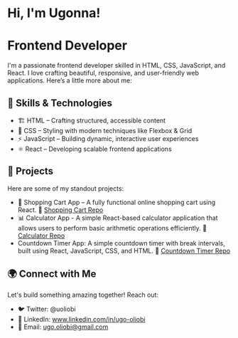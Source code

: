 # Hi, I'm Ugonna!
# Frontend Developer
 I'm a passionate frontend developer skilled in HTML, CSS, JavaScript, and React. I love crafting beautiful, responsive, and user-friendly web applications. Here’s a little more about me:
 
## 🚀 Skills & Technologies
- 🏗 HTML – Crafting structured, accessible content
- 🎨 CSS – Styling with modern techniques like Flexbox & Grid
- ⚡ JavaScript – Building dynamic, interactive user experiences
- ⚛ React – Developing scalable frontend applications
   
## 📌 Projects

Here are some of my standout projects:
- 🛒 Shopping Cart App – A fully functional online shopping cart using React. 📂 [Shopping Cart Repo](https://github.com/ugo-oliobi/Shopping-Cart-App) 
- 📊 Calculator App - A simple React-based calculator application that allows users to perform basic arithmetic operations efficiently. 📂 [Calculator Repo](https://github.com/ugo-oliobi/Calculator-App)
- Countdown Timer App: A simple countdown timer with break intervals, built using React, JavaScript, CSS, and HTML. 📂 [Countdown Timer Repo](https://github.com/ugo-oliobi/Countdown-Timer)

## 🌍 Connect with Me
Let's build something amazing together! Reach out:
- 🐦 Twitter: @uoliobi
- 💼 LinkedIn: www.linkedin.com/in/ugo-oliobi
- 📧 Email: ugo.oliobi@gmail.com

